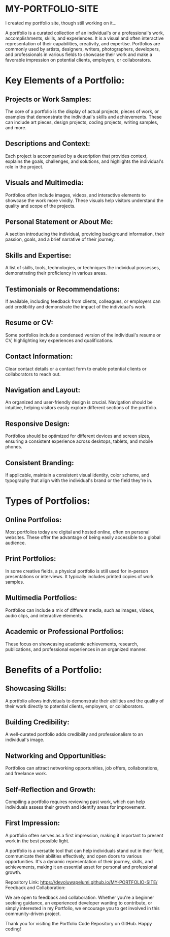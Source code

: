 # MY-PORTFOLIO-SITE
I created my portfolio site, though still working on it...

A portfolio is a curated collection of an individual's or a professional's work, accomplishments, skills, and experiences. It is a visual and often interactive representation of their capabilities, creativity, and expertise. Portfolios are commonly used by artists, designers, writers, photographers, developers, and professionals in various fields to showcase their work and make a favorable impression on potential clients, employers, or collaborators.

#  Key Elements of a Portfolio:

##  Projects or Work Samples: 
  The core of a portfolio is the display of actual projects, pieces of work, or examples that demonstrate the individual's skills and achievements. These can include art pieces, design projects, coding projects, writing samples, and more.

##  Descriptions and Context: 
  Each project is accompanied by a description that provides context, explains the goals, challenges, and solutions, and highlights the individual's role in the project.

##  Visuals and Multimedia: 
  Portfolios often include images, videos, and interactive elements to showcase the work more vividly. These visuals help visitors understand the quality and scope of the projects.

##  Personal Statement or About Me: 
  A section introducing the individual, providing background information, their passion, goals, and a brief narrative of their journey.

##  Skills and Expertise: 
  A list of skills, tools, technologies, or techniques the individual possesses, demonstrating their proficiency in various areas.

##  Testimonials or Recommendations:   
  If available, including feedback from clients, colleagues, or employers can add credibility and demonstrate the impact of the individual's work.

##  Resume or CV: 
  Some portfolios include a condensed version of the individual's resume or CV, highlighting key experiences and qualifications.

##  Contact Information: 
  Clear contact details or a contact form to enable potential clients or collaborators to reach out.

##  Navigation and Layout: 
  An organized and user-friendly design is crucial. Navigation should be intuitive, helping visitors easily explore different sections of the portfolio.

##  Responsive Design: 
  Portfolios should be optimized for different devices and screen sizes, ensuring a consistent experience across desktops, tablets, and mobile phones.

##  Consistent Branding: 
  If applicable, maintain a consistent visual identity, color scheme, and typography that align with the individual's brand or the field they're in.

#  Types of Portfolios:

##  Online Portfolios: 
  Most portfolios today are digital and hosted online, often on personal websites. These offer the advantage of being easily accessible to a global audience.

##  Print Portfolios: 
  In some creative fields, a physical portfolio is still used for in-person presentations or interviews. It typically includes printed copies of work samples.

##  Multimedia Portfolios: 
  Portfolios can include a mix of different media, such as images, videos, audio clips, and interactive elements.

##  Academic or Professional Portfolios: 
  These focus on showcasing academic achievements, research, publications, and professional experiences in an organized manner.

#  Benefits of a Portfolio:

##  Showcasing Skills: 
  A portfolio allows individuals to demonstrate their abilities and the quality of their work directly to potential clients, employers, or collaborators.

##  Building Credibility: 
  A well-curated portfolio adds credibility and professionalism to an individual's image.

##  Networking and Opportunities: 
  Portfolios can attract networking opportunities, job offers, collaborations, and freelance work.

##  Self-Reflection and Growth: 
  Compiling a portfolio requires reviewing past work, which can help individuals assess their growth and identify areas for improvement.

##  First Impression: 
  A portfolio often serves as a first impression, making it important to present work in the best possible light.

A portfolio is a versatile tool that can help individuals stand out in their field, communicate their abilities effectively, and open doors to various opportunities. It's a dynamic representation of their journey, skills, and achievements, making it an essential asset for personal and professional growth.


Repository Link: https://devoluwapelumi.github.io/MY-PORTFOLIO-SITE/
Feedback and Collaboration:

We are open to feedback and collaboration. Whether you're a beginner seeking guidance, an experienced developer wanting to contribute, or simply interested in my Portfolio, we encourage you to get involved in this community-driven project.

Thank you for visiting the Portfolio Code Repository on GitHub. Happy coding!
